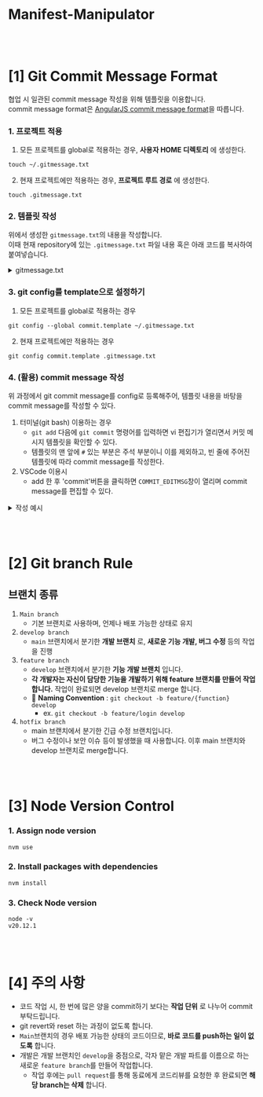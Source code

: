 # Manifest-Manipulator

<br><br>

# [1] Git Commit Message Format

협업 시 일관된 commit message 작성을 위해 템플릿을 이용합니다.  
commit message format은 [AngularJS commit message format](https://github.com/angular/angular/blob/main/CONTRIBUTING.md#commit)을 따릅니다.

### 1. 프로젝트 적용

1. 모든 프로젝트를 global로 적용하는 경우, **사용자 HOME 디렉토리** 에 생성한다.

```shell
touch ~/.gitmessage.txt
```

2. 현재 프로젝트에만 적용하는 경우, **프로젝트 루트 경로** 에 생성한다.

```shell
touch .gitmessage.txt
```

### 2. 템플릿 작성

위에서 생성한 `gitmessage.txt`의 내용을 작성합니다.  
이때 현재 repository에 있는 `.gitmessage.txt` 파일 내용 혹은 아래 코드를 복사하여 붙여넣습니다.

<details><summary>gitmessage.txt</summary>

```txt
################
# <타입> : <제목> 의 형식으로 제목을 아래 공백줄에 작성 (필수)
# 제목은 50자 이내로 아랫줄에 영문 명령문으로 작성(첫글자 대문자) / 변경사항이 "무엇"인지 명확하게 작성 / 끝에 마침표 금지
# (예시) feat : login

# 바로 아래 공백은 지우지 마세요 (제목과 본문의 분리를 위함)

################
# 본문(구체적인 내용)을 아랫줄에 작성 (선택사항)
# 여러 줄의 메시지를 작성할 땐 "-"로 구분 (한 줄은 72자 이내)

################
# 꼬릿말(footer)을 아랫줄에 작성 (선택사항) (현재 commit과 관련된 이슈 번호 등 추가)
# (예시) Close #5

################
# <타입 목록>
# feat : 새로운 기능 추가
# fix : 버그 수정
# docs : 문서화 및 문서 수정
# style : 코드 의미에 영향을 주지 않는 변경사항 (코드 포맷팅, 세미콜론 누락 등)
# refactor : 코드 리팩토링
# test : 테스트 코드 추가 및 수정
# chore : 빌드 부분 혹은 패키지 매니저 수정사항 (유지보수 및 그 외 수정사항)
# build : 빌드나, 외부 dependency에 영향 준 변경사항 (ex. npm, gulp 등)
################
```

</details>

### 3. git config를 template으로 설정하기

1. 모든 프로젝트를 global로 적용하는 경우

```shell
git config --global commit.template ~/.gitmessage.txt
```

2. 현재 프로젝트에만 적용하는 경우

```shell
git config commit.template .gitmessage.txt
```

### 4. (활용) commit message 작성

위 과정에서 git commit message를 config로 등록해주어, 템플릿 내용을 바탕을 commit message를 작성할 수 있다.

1. 터미널(git bash) 이용하는 경우
   - `git add` 다음에 `git commit` 명령어를 입력하면 vi 편집기가 열리면서 커밋 메시지 템플릿을 확인할 수 있다.
   - 템플릿의 맨 앞에 `#` 있는 부분은 주석 부분이니 이를 제외하고, 빈 줄에 주어진 템플릿에 따라 commit message를 작성한다.
2. VSCode 이용시
   - add 한 후 'commit'버튼을 클릭하면 `COMMIT_EDITMSG`창이 열리며 commit message를 편집할 수 있다.

<details><summary>작성 예시 </summary>

template의 가이드라인대로 `'아랫줄에 작성'` 문구의 비어있는 아랫 줄에 해당하는 내용을 작성한다.

```
################
# <타입> : <제목> 의 형식으로 제목을 아래 공백줄에 작성  (필수)
# 제목은 50자 이내로 아랫줄에 영문 명령문으로 작성(첫글자 대문자) / 변경사항이 "무엇"인지 명확하게 작성 / 끝에 마침표 금지
# (예시) feat : login
feat: onUrlChange event
# 바로 아래 공백은 지우지 마세요 (제목과 본문의 분리를 위함)

################
# 본문(구체적인 내용)을 아랫줄에 작성  (선택사항)
# 여러 줄의 메시지를 작성할 땐 "-"로 구분 (한 줄은 72자 이내)
- forward popstate event if available
- forward hashchange event if popstate not available
- do polling when neither popstate nor hashchange available

################
# 꼬릿말(footer)을 아랫줄에 작성 (선택사항) (현재 commit과 관련된 이슈 번호 등 추가)
# (예시) Close #5
Closes #392
################
# <타입 목록>
# feat : 새로운 기능 추가
# fix : 버그 수정
# docs : 문서화 및 문서 수정
# style : 코드 의미에 영향을 주지 않는 변경사항 (코드 포맷팅, 세미콜론 누락 등)
# refactor : 코드 리팩토링
# test : 테스트 코드 추가 및 수정
# chore : 빌드 부분 혹은 패키지 매니저 수정사항 (유지보수 및 그 외 수정사항)
# build : 빌드나, 외부 dependency에 영향 준 변경사항 (ex. npm, gulp 등)
################
```

</details>

<br><br>

# [2] Git branch Rule

## 브랜치 종류

1. `Main branch`
   - 기본 브랜치로 사용하며, 언제나 배포 가능한 상태로 유지
2. `develop branch`
   - `main` 브랜치에서 분기한 **개발 브랜치** 로, **새로운 기능 개발, 버그 수정** 등의 작업을 진행
3. `feature branch`
   - `develop` 브랜치에서 분기한 **기능 개발 브랜치** 입니다.
   - **각 개발자는 자신이 담당한 기능을 개발하기 위해 feature 브랜치를 만들어 작업합니다.** 작업이 완료되면 develop 브랜치로 merge 합니다.
   - 🌟 **Naming Convention** : `git checkout -b feature/{function} develop`
     - ex. `git checkout -b feature/login develop`
4. `hotfix branch`
   - main 브랜치에서 분기한 긴급 수정 브랜치입니다.
   - 버그 수정이나 보안 이슈 등이 발생했을 때 사용합니다. 이후 main 브랜치와 develop 브랜치로 merge합니다.

<br><br>

# [3] Node Version Control

### 1. Assign node version

```shell
nvm use
```

### 2. Install packages with dependencies

```shell
nvm install
```

### 3. Check Node version

```shell
node -v
v20.12.1
```

<br><br>

# [4] 주의 사항

- 코드 작업 시, 한 번에 많은 양을 commit하기 보다는 **작업 단위** 로 나누어 commit 부탁드립니다.
- git revert와 reset 하는 과정이 없도록 합니다.
- `Main`브랜치의 경우 배포 가능한 상태의 코드이므로, **바로 코드를 push하는 일이 없도록** 합니다.
- 개발은 개발 브랜치인 `develop`을 중점으로, 각자 맡은 개발 파트를 이름으로 하는 새로운 `feature branch`를 만들어 작업합니다.
  - 작업 후에는 `pull request`를 통해 동료에게 코드리뷰를 요청한 후 완료되면 **해당 branch는 삭제** 합니다.
